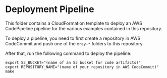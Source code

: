 Deployment Pipeline
===================

This folder contains a CloudFormation template to deploy an AWS CodePipeline pipeline for the various examples contained in this repository.

To deploy a pipeline, you need to first create a repository in AWS CodeCommit and push one of the `xray-*` folders to this repository.

After that, run the following command to deploy the pipeline:

```
export S3_BUCKET="(name of an S3 bucket for code artifacts)"
export REPOSITORY_NAME="(name of your repository in AWS CodeCommit)"
make
```
